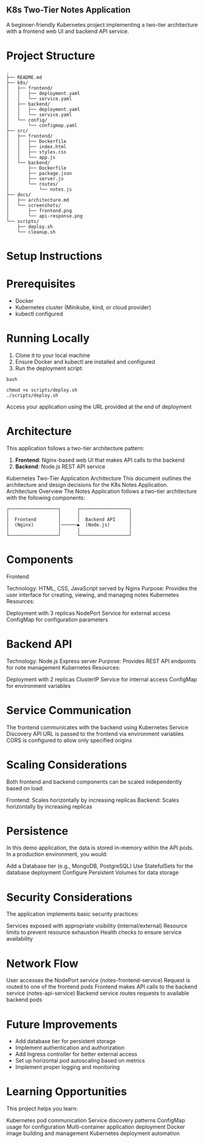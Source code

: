 ## K8s Two-Tier Notes Application

A beginner-friendly Kubernetes project implementing a two-tier architecture with a frontend web UI and backend API service.

# Project Structure

```
.
├── README.md
├── k8s/
│   ├── frontend/
│   │   ├── deployment.yaml
│   │   └── service.yaml
│   ├── backend/
│   │   ├── deployment.yaml
│   │   └── service.yaml
│   └── config/
│       └── configmap.yaml
├── src/
│   ├── frontend/
│   │   ├── Dockerfile
│   │   ├── index.html
│   │   ├── styles.css
│   │   └── app.js
│   └── backend/
│       ├── Dockerfile
│       ├── package.json
│       ├── server.js
│       └── routes/
│           └── notes.js
├── docs/
│   ├── architecture.md
│   └── screenshots/
│       ├── frontend.png
│       └── api-response.png
└── scripts/
    ├── deploy.sh
    └── cleanup.sh
```

# Setup Instructions

# Prerequisites

- Docker
- Kubernetes cluster (Minikube, kind, or cloud provider)
- kubectl configured

# Running Locally

1. Clone it to your local machine
2. Ensure Docker and kubectl are installed and configured
3. Run the deployment script:

```
bash

chmod +x scripts/deploy.sh
./scripts/deploy.sh
```

Access your application using the URL provided at the end of deployment


# Architecture

This application follows a two-tier architecture pattern:

1. **Frontend**: Nginx-based web UI that makes API calls to the backend
2. **Backend**: Node.js REST API service


Kubernetes Two-Tier Application Architecture
This document outlines the architecture and design decisions for the K8s Notes Application.
Architecture Overview
The Notes Application follows a two-tier architecture with the following components:

```mermaid
┌──────────────────┐      ┌──────────────────┐
│                  │      │                  │
│  Frontend        │      │  Backend API     │
│  (Nginx)         │──────▶  (Node.js)       │
│                  │      │                  │
└──────────────────┘      └──────────────────┘
```

# Components
Frontend

Technology: HTML, CSS, JavaScript served by Nginx
Purpose: Provides the user interface for creating, viewing, and managing notes
Kubernetes Resources:

Deployment with 3 replicas
NodePort Service for external access
ConfigMap for configuration parameters



# Backend API

Technology: Node.js Express server
Purpose: Provides REST API endpoints for note management
Kubernetes Resources:

Deployment with 2 replicas
ClusterIP Service for internal access
ConfigMap for environment variables



# Service Communication

The frontend communicates with the backend using Kubernetes Service Discovery
API URL is passed to the frontend via environment variables
CORS is configured to allow only specified origins

# Scaling Considerations
Both frontend and backend components can be scaled independently based on load:

Frontend: Scales horizontally by increasing replicas
Backend: Scales horizontally by increasing replicas

# Persistence
In this demo application, the data is stored in-memory within the API pods. In a production environment, you would:

Add a Database tier (e.g., MongoDB, PostgreSQL)
Use StatefulSets for the database deployment
Configure Persistent Volumes for data storage

# Security Considerations
The application implements basic security practices:

Services exposed with appropriate visibility (internal/external)
Resource limits to prevent resource exhaustion
Health checks to ensure service availability

# Network Flow
User accesses the NodePort service (notes-frontend-service)
Request is routed to one of the frontend pods
Frontend makes API calls to the backend service (notes-api-service)
Backend service routes requests to available backend pods

# Future Improvements

 - Add database tier for persistent storage
 - Implement authentication and authorization
 - Add Ingress controller for better external access
 - Set up horizontal pod autoscaling based on metrics
 - Implement proper logging and monitoring


# Learning Opportunities
This project helps you learn:

Kubernetes pod communication
Service discovery patterns
ConfigMap usage for configuration
Multi-container application deployment
Docker image building and management
Kubernetes deployment automation
